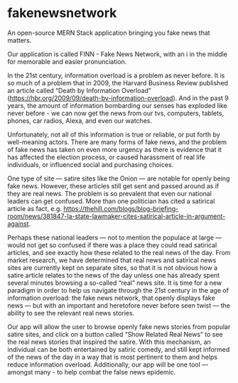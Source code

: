 # fakenewsnetwork
An open-source MERN Stack application bringing you fake news that matters. 

Our application is called FINN - Fake News Network, with an i in the middle for memorable and easier pronunciation.

In the 21st century, information overload is a problem as never before. It is so much of a problem that in 2009, the Harvard Business Review published an article called “Death by Information Overload” (https://hbr.org/2009/09/death-by-information-overload). And in the past 9 years, the amount of information bombarding our senses has exploded like never before - we can now get the news from our tvs, computers, tablets, phones, car radios, Alexa, and even our watches.

Unfortunately, not all of this information is true or reliable, or put forth by well-meaning actors. There are many forms of fake news, and the problem of fake news has taken on even more urgency as there is evidence that it has affected the election process, or caused harassment of real life individuals, or influenced social and purchasing choices.

One type of site — satire sites like the Onion — are notable for openly being fake news. However, these articles still get sent and passed around as if they are real news. The problem is so prevalent that even our national leaders can get confused. More than one politician has cited a satirical article as fact, e.g. https://thehill.com/blogs/blog-briefing-room/news/381847-la-state-lawmaker-cites-satirical-article-in-argument-against.

Perhaps these national leaders — not to mention the populace at large — would not get so confused if there was a place they could read satirical articles, and see exactly how these related to the real news of the day. From market research, we have determined that real news and satirical news sites are currently kept on separate sites, so that it is not obvious how a satire article relates to the news of the day unless one has already spent several minutes browsing a so-called “real” news site. It is time for a new paradigm in order to help us navigate through the 21st century in the age of information overload: the fake news network, that openly displays fake news — but with an important and heretofore never before seen twist — the ability to see the relevant real news stories.

Our app will allow the user to browse openly fake news stories from popular satire sites, and click on a button called “Show Related Real News” to see the real news stories that inspired the satire. With this mechanism, an individual can be both entertained by satiric comedy, and still kept informed of the news of the day in a way that is most pertinent to them and helps reduce information overload. Additionally, our app will be one tool — amongst many - to help combat the false news epidemic.
